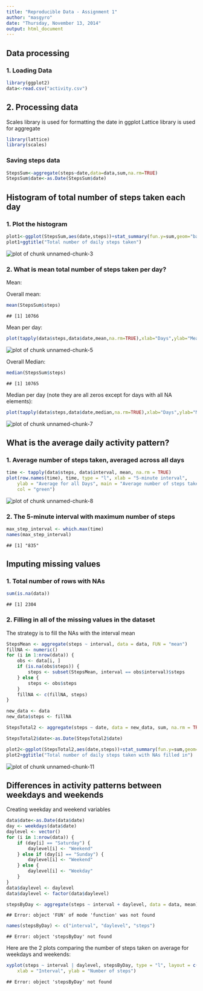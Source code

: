 ```yaml
---
title: "Reproducible Data - Assignment 1"
author: "masgyro"
date: "Thursday, November 13, 2014"
output: html_document
---
```


## Data processing

### 1. Loading Data


```r
library(ggplot2)
data<-read.csv("activity.csv")
```

## 2. Processing data

Scales library is used for formatting the date in ggplot
Lattice library is used for aggregate


```r
library(lattice)
library(scales)
```

### Saving steps data

```r
StepsSum<-aggregate(steps~date,data=data,sum,na.rm=TRUE)
StepsSum$date<-as.Date(StepsSum$date)
```

## Histogram of total number of steps taken each day

### 1. Plot the histogram


```r
plot1<-ggplot(StepsSum,aes(date,steps))+stat_summary(fun.y=sum,geom="bar")+scale_x_date(labels = date_format("%m/%d"),breaks="week")
plot1+ggtitle("Total number of daily steps taken")
```

![plot of chunk unnamed-chunk-3](figure/unnamed-chunk-3.png) 

### 2. What is mean total number of steps taken per day?

Mean:

Overall mean:


```r
mean(StepsSum$steps)
```

```
## [1] 10766
```

Mean per day:


```r
plot(tapply(data$steps,data$date,mean,na.rm=TRUE),xlab="Days",ylab="Mean steps",main="Mean steps per day")
```

![plot of chunk unnamed-chunk-5](figure/unnamed-chunk-5.png) 

Overall Median:


```r
median(StepsSum$steps)
```

```
## [1] 10765
```

Median per day (note they are all zeros except for days with all NA elements):


```r
plot(tapply(data$steps,data$date,median,na.rm=TRUE),xlab="Days",ylab="Median steps",main="Median steps per day")
```

![plot of chunk unnamed-chunk-7](figure/unnamed-chunk-7.png) 

## What is the average daily activity pattern?

### 1. Average number of steps taken, averaged across all days


```r
time <- tapply(data$steps, data$interval, mean, na.rm = TRUE)
plot(row.names(time), time, type = "l", xlab = "5-minute interval", 
    ylab = "Average for all Days", main = "Average number of steps taken", 
    col = "green")
```

![plot of chunk unnamed-chunk-8](figure/unnamed-chunk-8.png) 

### 2. The 5-minute interval with maximum number of steps


```r
max_step_interval <- which.max(time)
names(max_step_interval)
```

```
## [1] "835"
```

## Imputing missing values

### 1. Total number of rows with NAs


```r
sum(is.na(data))
```

```
## [1] 2304
```

### 2. Filling in all of the missing values in the dataset

The strategy is to fill the NAs with the interval mean


```r
StepsMean <- aggregate(steps ~ interval, data = data, FUN = "mean")
fillNA <- numeric()
for (i in 1:nrow(data)) {
    obs <- data[i, ]
    if (is.na(obs$steps)) {
        steps <- subset(StepsMean, interval == obs$interval)$steps
    } else {
        steps <- obs$steps
    }
    fillNA <- c(fillNA, steps)
}

new_data <- data
new_data$steps <- fillNA

StepsTotal2 <- aggregate(steps ~ date, data = new_data, sum, na.rm = TRUE)

StepsTotal2$date<-as.Date(StepsTotal2$date)

plot2<-ggplot(StepsTotal2,aes(date,steps))+stat_summary(fun.y=sum,geom="bar")+scale_x_date(labels = date_format("%m/%d"),breaks="week")
plot2+ggtitle("Total number of daily steps taken with NAs filled in")
```

![plot of chunk unnamed-chunk-11](figure/unnamed-chunk-11.png) 

<!--- This is the daily mean version in progress

dailymean <- tapply(data$steps, data$date, mean)
for i in (1:length(data[,1])){
    if is.NA(data[i,1]){
        for j in (1:length(dailymean) {
            if data$date[i]==dailymean[j] {
                data$steps<-dailymean[j]
            }
        }
    }
}
-->

## Differences in activity patterns between weekdays and weekends

Creating weekday and weekend variables


```r
data$date<-as.Date(data$date)
day <- weekdays(data$date)
daylevel <- vector()
for (i in 1:nrow(data)) {
    if (day[i] == "Saturday") {
        daylevel[i] <- "Weekend"
    } else if (day[i] == "Sunday") {
        daylevel[i] <- "Weekend"
    } else {
        daylevel[i] <- "Weekday"
    }
}
data$daylevel <- daylevel
data$daylevel <- factor(data$daylevel)

stepsByDay <- aggregate(steps ~ interval + daylevel, data = data, mean)
```

```
## Error: object 'FUN' of mode 'function' was not found
```

```r
names(stepsByDay) <- c("interval", "daylevel", "steps")
```

```
## Error: object 'stepsByDay' not found
```

Here are the 2 plots comparing the number of steps taken on average for weekdays and weekends:


```r
xyplot(steps ~ interval | daylevel, stepsByDay, type = "l", layout = c(1, 2), 
    xlab = "Interval", ylab = "Number of steps")
```

```
## Error: object 'stepsByDay' not found
```

